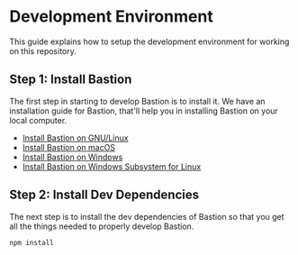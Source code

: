 # Development Environment
This guide explains how to setup the development environment for working on this
repository.

## Step 1: Install Bastion
The first step in starting to develop Bastion is to install it. We have an
installation guide for Bastion, that'll help you in installing Bastion on your
local computer.

 -  [Install Bastion on GNU/Linux]
 -  [Install Bastion on macOS]
 -  [Install Bastion on Windows]
 -  [Install Bastion on Windows Subsystem for Linux]

<!-- Links -->
[Install Bastion on GNU/Linux]: https://bastion.gitbook.io/docs/install/install-on-linux
[Install Bastion on macOS]: https://bastion.gitbook.io/docs/install/install-on-macos
[Install Bastion on Windows]: https://bastion.gitbook.io/docs/install/install-on-windows
[Install Bastion on Windows Subsystem for Linux]: https://bastion.gitbook.io/docs/install/install-on-linux

## Step 2: Install Dev Dependencies
The next step is to install the dev dependencies of Bastion so that you get all
the things needed to properly develop Bastion.

```bash
npm install
```

